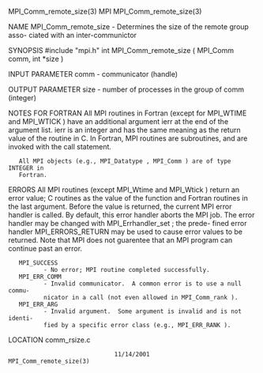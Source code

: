 MPI_Comm_remote_size(3)               MPI              MPI_Comm_remote_size(3)



NAME
       MPI_Comm_remote_size  -  Determines the size of the remote group  asso-
       ciated with an inter-communictor

SYNOPSIS
       #include "mpi.h"
       int MPI_Comm_remote_size ( MPI_Comm comm, int *size )

INPUT PARAMETER
       comm   - communicator (handle)


OUTPUT PARAMETER
       size   - number of processes in the group of comm (integer)


NOTES FOR FORTRAN
       All MPI routines in Fortran (except for MPI_WTIME and MPI_WTICK )  have
       an  additional  argument ierr at the end of the argument list.  ierr is
       an integer and has the same meaning as the return value of the  routine
       in  C.   In Fortran, MPI routines are subroutines, and are invoked with
       the call statement.

       All MPI objects (e.g., MPI_Datatype , MPI_Comm ) are of type INTEGER in
       Fortran.


ERRORS
       All  MPI  routines  (except  MPI_Wtime  and MPI_Wtick ) return an error
       value; C routines as the value of the function and Fortran routines  in
       the last argument.  Before the value is returned, the current MPI error
       handler is called.  By default, this error handler aborts the MPI  job.
       The  error  handler may be changed with MPI_Errhandler_set ; the prede-
       fined error handler MPI_ERRORS_RETURN may be used to cause error values
       to  be  returned.  Note that MPI does not guarentee that an MPI program
       can continue past an error.

       MPI_SUCCESS
              - No error; MPI routine completed successfully.
       MPI_ERR_COMM
              - Invalid communicator.  A common error is to use a null  commu-
              nicator in a call (not even allowed in MPI_Comm_rank ).
       MPI_ERR_ARG
              - Invalid argument.  Some argument is invalid and is not identi-
              fied by a specific error class (e.g., MPI_ERR_RANK ).

LOCATION
       comm_rsize.c



                                  11/14/2001           MPI_Comm_remote_size(3)
